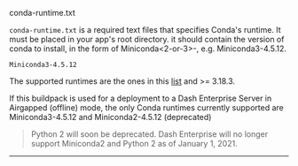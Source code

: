 conda-runtime.txt

`conda-runtime.txt` is a required text files that specifies Conda's runtime. It must be placed in
your app's root directory. it should contain the version of conda to install, in the 
form of Miniconda<2-or-3>-<conda-version>, e.g. Miniconda3-4.5.12.

```
Miniconda3-4.5.12

```

The supported runtimes are the ones in this [list](https://repo.anaconda.com/miniconda/) and >= 3.18.3.

If this buildpack is used for a deployment to a Dash Enterprise Server in Airgapped (offline) mode, 
the only Conda runtimes currently supported are Miniconda3-4.5.12 and Miniconda2-4.5.12 (deprecated)

>Python 2 will soon be deprecated. Dash Enterprise will no longer support 
>Miniconda2 and Python 2 as of January 1, 2021.

---
